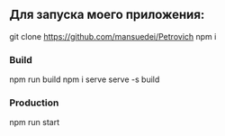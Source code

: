 ## Для запуска моего приложения:

git clone https://github.com/mansuedei/Petrovich
npm i

### Build

npm run build
npm i serve
serve -s build

### Production

npm run start
